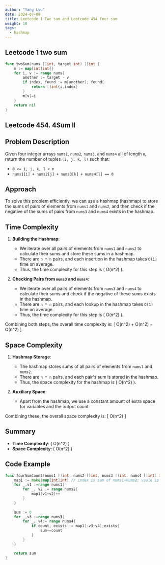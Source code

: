 ```yaml
---
author: "Yang Lyu"
date: 2024-07-09
title: Leetcode 1 Two sum and Leetcode 454 four sum
weight: 10
tags:
  - hashmap
---
```

## Leetcode 1 two sum 

```go
func twoSum(nums []int, target int) []int {
    m := map[int]int{}
    for i, v := range nums{
        another := target - v
        if index, found := m[another]; found{
            return []int{i,index}
        }
        m[v]=i
    }
    return nil
}
```
## Leetcode 454. 4Sum II
## Problem Description
Given four integer arrays `nums1`, `nums2`, `nums3`, and `nums4` all of length `n`, return the number of tuples `(i, j, k, l)` such that:
- `0 <= i, j, k, l < n`
- `nums1[i] + nums2[j] + nums3[k] + nums4[l] == 0`

## Approach
To solve this problem efficiently, we can use a hashmap (hashmap) to store the sums of pairs of elements from `nums1` and `nums2`, and then check if the negative of the sums of pairs from `nums3` and `nums4` exists in the hashmap.

## Time Complexity
1. **Building the Hashmap**:
    - We iterate over all pairs of elements from `nums1` and `nums2` to calculate their sums and store these sums in a hashmap.
    - There are `n * n` pairs, and each insertion in the hashmap takes `O(1)` time on average.
    - Thus, the time complexity for this step is \( O(n^2) \).

2. **Checking Pairs from `nums3` and `nums4`**:
    - We iterate over all pairs of elements from `nums3` and `nums4` to calculate their sums and check if the negative of these sums exists in the hashmap.
    - There are `n * n` pairs, and each lookup in the hashmap takes `O(1)` time on average.
    - Thus, the time complexity for this step is \( O(n^2) \).

Combining both steps, the overall time complexity is:
\[ O(n^2) + O(n^2) = O(n^2) \]

## Space Complexity
1. **Hashmap Storage**:
    - The hashmap stores sums of all pairs of elements from `nums1` and `nums2`.
    - There are `n * n` pairs, and each pair's sum is stored in the hashmap.
    - Thus, the space complexity for the hashmap is \( O(n^2) \).

2. **Auxiliary Space**:
    - Apart from the hashmap, we use a constant amount of extra space for variables and the output count.

Combining these, the overall space complexity is: \[ O(n^2) \]

## Summary
- **Time Complexity**: \( O(n^2) \)
- **Space Complexity**: \( O(n^2) \)

## Code Example

```go
func fourSumCount(nums1 []int, nums2 []int, nums3 []int, nums4 []int) int {
    map1 := make(map[int]int) // index is sum of nums1+nums2; vaule is times
    for _,v1 :=range nums1{
        for _, v2 := range nums2{
            map1[v1+v2]++
        }
    }
   
    sum := 0
    for _,v3 :=range nums3{
        for _, v4:= range nums4{
            if count, exists := map1[-v3-v4];exists{
                sum+=count
            }
        }
    }

    return sum
}
```
